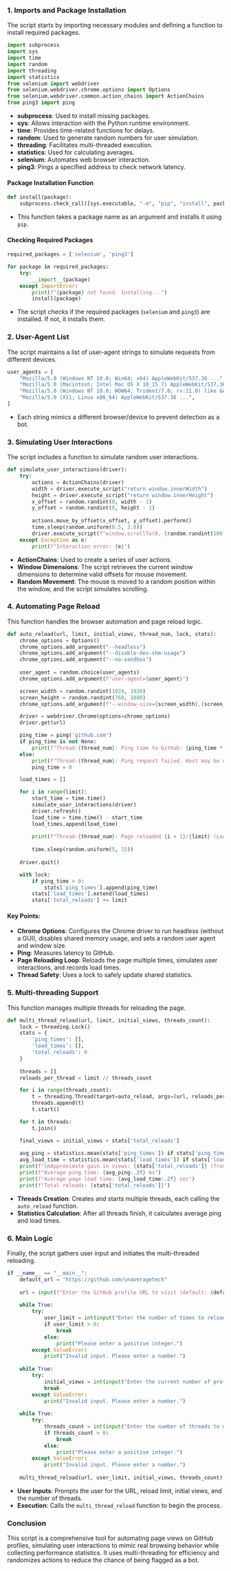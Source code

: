 ### 1. **Imports and Package Installation**

The script starts by importing necessary modules and defining a function to install required packages.

```python
import subprocess
import sys
import time
import random
import threading
import statistics
from selenium import webdriver
from selenium.webdriver.chrome.options import Options
from selenium.webdriver.common.action_chains import ActionChains
from ping3 import ping
```

- **subprocess**: Used to install missing packages.
- **sys**: Allows interaction with the Python runtime environment.
- **time**: Provides time-related functions for delays.
- **random**: Used to generate random numbers for user simulation.
- **threading**: Facilitates multi-threaded execution.
- **statistics**: Used for calculating averages.
- **selenium**: Automates web browser interaction.
- **ping3**: Pings a specified address to check network latency.

#### Package Installation Function

```python
def install(package):
    subprocess.check_call([sys.executable, "-m", "pip", "install", package])
```

- This function takes a package name as an argument and installs it using `pip`.

#### Checking Required Packages

```python
required_packages = ['selenium', 'ping3']

for package in required_packages:
    try:
        __import__(package)
    except ImportError:
        print(f"{package} not found. Installing...")
        install(package)
```

- The script checks if the required packages (`selenium` and `ping3`) are installed. If not, it installs them.

### 2. **User-Agent List**

The script maintains a list of user-agent strings to simulate requests from different devices.

```python
user_agents = [
    "Mozilla/5.0 (Windows NT 10.0; Win64; x64) AppleWebKit/537.36 ...",
    "Mozilla/5.0 (Macintosh; Intel Mac OS X 10_15_7) AppleWebKit/537.36 ...",
    "Mozilla/5.0 (Windows NT 10.0; WOW64; Trident/7.0; rv:11.0) like Gecko",
    "Mozilla/5.0 (X11; Linux x86_64) AppleWebKit/537.36 ...",
]
```

- Each string mimics a different browser/device to prevent detection as a bot.

### 3. **Simulating User Interactions**

The script includes a function to simulate random user interactions.

```python
def simulate_user_interactions(driver):
    try:
        actions = ActionChains(driver)
        width = driver.execute_script("return window.innerWidth")
        height = driver.execute_script("return window.innerHeight")
        x_offset = random.randint(0, width - 1)
        y_offset = random.randint(0, height - 1)
        
        actions.move_by_offset(x_offset, y_offset).perform()
        time.sleep(random.uniform(0.5, 2.0))
        driver.execute_script(f"window.scrollTo(0, {random.randint(100, 500)});")
    except Exception as e:
        print(f"Interaction error: {e}")
```

- **ActionChains**: Used to create a series of user actions.
- **Window Dimensions**: The script retrieves the current window dimensions to determine valid offsets for mouse movement.
- **Random Movement**: The mouse is moved to a random position within the window, and the script simulates scrolling.

### 4. **Automating Page Reload**

This function handles the browser automation and page reload logic.

```python
def auto_reload(url, limit, initial_views, thread_num, lock, stats):
    chrome_options = Options()
    chrome_options.add_argument("--headless")
    chrome_options.add_argument("--disable-dev-shm-usage")
    chrome_options.add_argument("--no-sandbox")
    
    user_agent = random.choice(user_agents)
    chrome_options.add_argument(f"user-agent={user_agent}")

    screen_width = random.randint(1024, 1920)
    screen_height = random.randint(768, 1080)
    chrome_options.add_argument(f"--window-size={screen_width},{screen_height}")

    driver = webdriver.Chrome(options=chrome_options)
    driver.get(url)

    ping_time = ping('github.com')
    if ping_time is not None:
        print(f"Thread-{thread_num}: Ping time to GitHub: {ping_time * 1000:.2f} ms")
    else:
        print(f"Thread-{thread_num}: Ping request failed. Host may be unreachable.")
        ping_time = 0  

    load_times = []

    for i in range(limit):
        start_time = time.time()
        simulate_user_interactions(driver)
        driver.refresh()  
        load_time = time.time() - start_time
        load_times.append(load_time)
        
        print(f"Thread-{thread_num}: Page reloaded {i + 1}/{limit} (Load time: {load_time:.2f} sec)")
        
        time.sleep(random.uniform(5, 15))  
    
    driver.quit()

    with lock:
        if ping_time > 0:  
            stats['ping_times'].append(ping_time)
        stats['load_times'].extend(load_times)
        stats['total_reloads'] += limit
```

#### Key Points:
- **Chrome Options**: Configures the Chrome driver to run headless (without a GUI), disables shared memory usage, and sets a random user agent and window size.
- **Ping**: Measures latency to GitHub.
- **Page Reloading Loop**: Reloads the page multiple times, simulates user interactions, and records load times.
- **Thread Safety**: Uses a lock to safely update shared statistics.

### 5. **Multi-threading Support**

This function manages multiple threads for reloading the page.

```python
def multi_thread_reload(url, limit, initial_views, threads_count):
    lock = threading.Lock()  
    stats = {
        'ping_times': [],
        'load_times': [],
        'total_reloads': 0
    }
    
    threads = []
    reloads_per_thread = limit // threads_count

    for i in range(threads_count):
        t = threading.Thread(target=auto_reload, args=(url, reloads_per_thread, initial_views, i + 1, lock, stats))
        threads.append(t)
        t.start()

    for t in threads:
        t.join()

    final_views = initial_views + stats['total_reloads']
    
    avg_ping = statistics.mean(stats['ping_times']) if stats['ping_times'] else 0
    avg_load_time = statistics.mean(stats['load_times']) if stats['load_times'] else 0
    print(f"\nApproximate gain in views: {stats['total_reloads']} (from {initial_views} to {final_views})")
    print(f"Average ping time: {avg_ping:.2f} ms")
    print(f"Average page load time: {avg_load_time:.2f} sec")
    print(f"Total reloads: {stats['total_reloads']}")
```

- **Threads Creation**: Creates and starts multiple threads, each calling the `auto_reload` function.
- **Statistics Calculation**: After all threads finish, it calculates average ping and load times.

### 6. **Main Logic**

Finally, the script gathers user input and initiates the multi-threaded reloading.

```python
if __name__ == "__main__":
    default_url = "https://github.com/unaveragetech"
    
    url = input(f"Enter the GitHub profile URL to visit (default: {default_url}): ") or default_url
    
    while True:
        try:
            user_limit = int(input("Enter the number of times to reload the page: "))
            if user_limit > 0:
                break
            else:
                print("Please enter a positive integer.")
        except ValueError:
            print("Invalid input. Please enter a number.")
    
    while True:
        try:
            initial_views = int(input("Enter the current number of profile views: "))
            break
        except ValueError:
            print("Invalid input. Please enter a number.")
    
    while True:
        try:
            threads_count = int(input("Enter the number of threads to use (recommended: 4): "))
            if threads_count > 0:
                break
            else:
                print("Please enter a positive integer.")
        except ValueError:
            print("Invalid input. Please enter a number.")
    
    multi_thread_reload(url, user_limit, initial_views, threads_count)
```

- **User Inputs**: Prompts the user for the URL, reload limit, initial views, and the number of threads.
- **Execution**: Calls the `multi_thread_reload` function to begin the process.

### Conclusion

This script is a comprehensive tool for automating page views on GitHub profiles, simulating user interactions to mimic real browsing behavior while collecting performance statistics. It uses multi-threading for efficiency and randomizes actions to reduce the chance of being flagged as a bot. 

